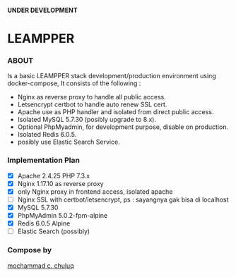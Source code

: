 **UNDER DEVELOPMENT**

# LEAMPPER 

### ABOUT

Is a basic LEAMPPER stack development/production environment using docker-compose, It consists of the following : 
- Nginx as reverse proxy to handle all public access.
- Letsencrypt certbot to handle auto renew SSL cert. 
- Apache use as PHP handler and isolated from direct public access. 
- Isolated MySQL 5.7.30 (posibly upgrade to 8.x).
- Optional PhpMyadmin, for development purpose, disable on production. 
- Isolated Redis 6.0.5. 
- posibly use Elastic Search Service.


### Implementation Plan
- [x] Apache 2.4.25 PHP 7.3.x
- [x] Nginx 1.17.10 as reverse proxy
- [x] only Nginx proxy in frontend access, isolated apache 
- [ ] Nginx SSL with certbot/letsencrypt, ps : sayangnya gak bisa di localhost
- [x] MySQL 5.7.30
- [x] PhpMyAdmin 5.0.2-fpm-alpine
- [x] Redis 6.0.5 Alpine
- [ ] Elastic Search (possibly)

### Compose by

[mochammad c. chuluq](https://github.com/mchuluq)

